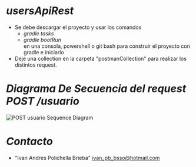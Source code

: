 # *usersApiRest*
* Se debe descargar el proyecto y usar los comandos
    * *gradle tasks*
    * *gradle bootRun*  
en una consola, powershell o git bash para construir el proyecto con gradle e iniciarlo
* Deje una collection en la carpeta "postmanCollection" para realizar los distintos request.
# *Diagrama De Secuencia del request POST /usuario*
![POST usuario Sequence Diagram](https://user-images.githubusercontent.com/18076074/125970926-847a2f3a-29e3-4496-a44c-cf073852570c.png)
# *Contacto*
* "Ivan Andres Polichella Brieba" <ivan_pb_bsso@hotmail.com>

